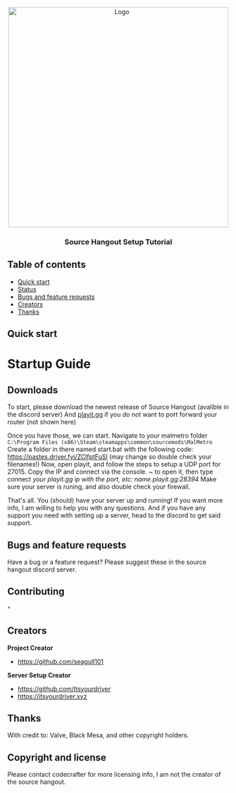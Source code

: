 <p align="center">
  <a href="https://example.com/">
    <img src="https://user-images.githubusercontent.com/73563507/197061822-ef1c9c56-399d-4afd-a836-347d98bb30e9.png" alt="Logo" width=500 height=500>
  </a>

  <h3 align="center">Source Hangout Setup Tutorial</h3>




## Table of contents

- [Quick start](#quick-start)
- [Status](#status)
- [Bugs and feature requests](#bugs-and-feature-requests)
- [Creators](#creators)
- [Thanks](#thanks)



## Quick start

# Startup Guide

## Downloads
To start, please download the newest release of Source Hangout (avalible in the discord server)
And [playit.gg](https://playit.gg/download) if you do not want to port forward your router (not shown here)


Once you have those, we can start.
Navigate to your malmetro folder `C:\Program Files (x86)\Steam\steamapps\common\sourcemods\MalMetro`
Create a folder in there named start.bat with the following code:
https://pastes.driver.fyi/ZClfptFuSl (may change so double check your filenames!)
Now, open playit, and follow the steps to setup a UDP port for 27015.
Copy the IP and connect via the console. 
~ to open it, then type connect *your playit.gg ip with the port, etc: name.playit.gg:28394*
Make sure your server is runing, and also double check your firewall.


That's all. You (should) have your server up and running! If you want more info, I am willing to help you with any questions. And if you have any support you need with setting up a server, head to the discord to get said support.
## Bugs and feature requests

Have a bug or a feature request? Please suggest these in the source hangout discord server.

## Contributing

^

## Creators

**Project Creator**

- <https://github.com/seagull101>

**Server Setup Creator**

- <https://github.com/Itsyourdriver>
- <https://itsyourdriver.xyz>

## Thanks

With credit to: Valve, Black Mesa, and other copyright holders.

## Copyright and license

Please contact codecrafter for more licensing info, I am not the creator of the source hangout.

